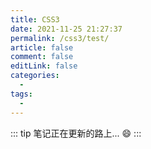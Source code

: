 ```yaml
---
title: CSS3
date: 2021-11-25 21:27:37
permalink: /css3/test/
article: false
comment: false
editLink: false
categories:
  - 
tags: 
  - 
---
```


::: tip
笔记正在更新的路上... :smile:
:::